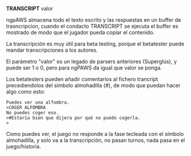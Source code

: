 **TRANSCRIPT** valor

ngpAWS almacena todo el texto escrito y las respuestas en un buffer de trasncripcion, cuando el condacto TRANSCRIPT se ejecuta el buffer es mostrado de modo que el jugador pueda copiar el contenido.

La transcripción es muy útil para beta testing, porque el betatester puede mandar transcripciones a los autores.

El parámetro "valor" es un legado de parsers anteriores (Superglús), y puede ser 1 o 0, pero para ngPAWS da igual que valor se ponga.

Los betatesters pueden añadir comentarios al fichero trancript precediendolos del símbolo almohadilla (#), de modo que puedan hacer algo como esto:

```
Puedes ver una alfombra.
>COGER ALFOMBRA
No puedes coger eso.
>#Estaría bien que dijera por qué no puedo cogerla.
>
```
Como puedes ver, el juego no responde a la fase tecleada con el símbolo almohadilla, y solo va a la transcripción, no pasan turnos, nada pasa en el juego/historia.